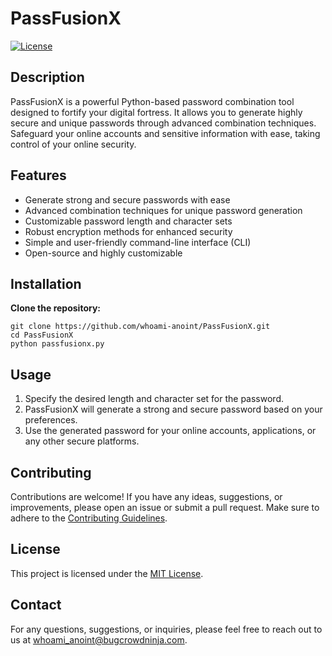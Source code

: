 # PassFusionX

[![License](https://img.shields.io/badge/License-MIT-blue.svg)](LICENSE)

## Description

PassFusionX is a powerful Python-based password combination tool designed to fortify your digital fortress. It allows you to generate highly secure and unique passwords through advanced combination techniques. Safeguard your online accounts and sensitive information with ease, taking control of your online security.

## Features

- Generate strong and secure passwords with ease
- Advanced combination techniques for unique password generation
- Customizable password length and character sets
- Robust encryption methods for enhanced security
- Simple and user-friendly command-line interface (CLI)
- Open-source and highly customizable

## Installation

<b>Clone the repository:</b>

   ```shell
   git clone https://github.com/whoami-anoint/PassFusionX.git
   cd PassFusionX
   python passfusionx.py
  ```
  
## Usage

1. Specify the desired length and character set for the password.
2. PassFusionX will generate a strong and secure password based on your preferences.
3. Use the generated password for your online accounts, applications, or any other secure platforms.

## Contributing

Contributions are welcome! If you have any ideas, suggestions, or improvements, please open an issue or submit a pull request. Make sure to adhere to the [Contributing Guidelines](CONTRIBUTING.md).

## License

This project is licensed under the [MIT License](LICENSE).


## Contact

For any questions, suggestions, or inquiries, please feel free to reach out to us at whoami_anoint@bugcrowdninja.com.
